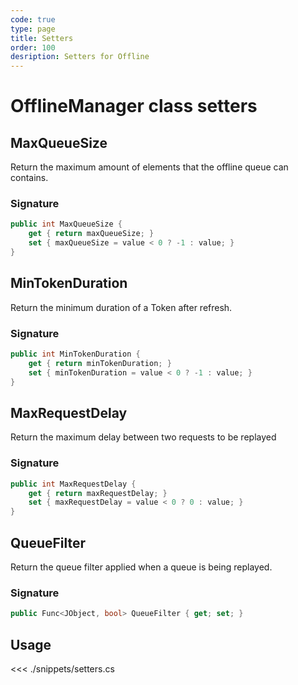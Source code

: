 ```yaml
---
code: true
type: page
title: Setters
order: 100
desription: Setters for Offline
---
```


# OfflineManager class setters



## MaxQueueSize

Return the maximum amount of elements that the offline queue can contains.

### Signature

```csharp
public int MaxQueueSize {
    get { return maxQueueSize; }
    set { maxQueueSize = value < 0 ? -1 : value; }
}
```

## MinTokenDuration

Return the minimum duration of a Token after refresh.

### Signature

```csharp
public int MinTokenDuration {
    get { return minTokenDuration; }
    set { minTokenDuration = value < 0 ? -1 : value; }
}
```

## MaxRequestDelay

Return the maximum delay between two requests to be replayed

### Signature

```csharp
public int MaxRequestDelay {
    get { return maxRequestDelay; }
    set { maxRequestDelay = value < 0 ? 0 : value; }
}
```

## QueueFilter

Return the queue filter applied when a queue is being replayed.

### Signature

```csharp
public Func<JObject, bool> QueueFilter { get; set; }
```

## Usage

<<< ./snippets/setters.cs

